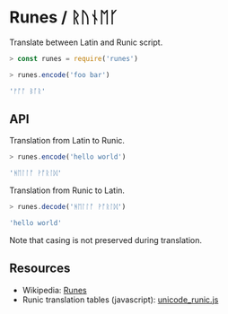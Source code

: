 # Runes / ᚱᚢᚾᛖᚴ

Translate between Latin and Runic script.

```js
> const runes = require('runes')

> runes.encode('foo bar')

'ᚠᚩᚩ ᛒᚪᚱ'
```


## API

Translation from Latin to Runic.

```js
> runes.encode('hello world')

'ᚻᛖᛚᛚᚩ ᚹᚩᚱᛚᛞ'
```

Translation from Runic to Latin.

```js
> runes.decode('ᚻᛖᛚᛚᚩ ᚹᚩᚱᛚᛞ')

'hello world'
```

Note that casing is not preserved during translation.


## Resources

* Wikipedia: [Runes](https://en.wikipedia.org/wiki/Runes#Runic_alphabets)
* Runic translation tables (javascript): [unicode_runic.js](http://xahlee.info/comp/unicode_runic.js)
